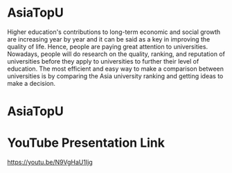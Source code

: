 # AsiaTopU
Higher education's contributions to long-term economic and social growth are increasing year by year and it can be said as a key in improving the quality of life. Hence, people are paying great attention to universities. Nowadays, people will do research on the quality, ranking, and reputation of universities before they apply to universities to further their level of education. The most efficient and easy way to make a comparison between universities is by comparing the Asia university ranking and getting ideas to make a decision. 

# AsiaTopU
# YouTube Presentation Link
https://youtu.be/N9VgHaU1Ijg
